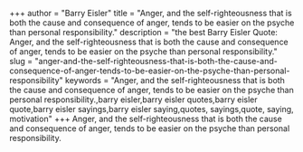 +++
author = "Barry Eisler"
title = "Anger, and the self-righteousness that is both the cause and consequence of anger, tends to be easier on the psyche than personal responsibility."
description = "the best Barry Eisler Quote: Anger, and the self-righteousness that is both the cause and consequence of anger, tends to be easier on the psyche than personal responsibility."
slug = "anger-and-the-self-righteousness-that-is-both-the-cause-and-consequence-of-anger-tends-to-be-easier-on-the-psyche-than-personal-responsibility"
keywords = "Anger, and the self-righteousness that is both the cause and consequence of anger, tends to be easier on the psyche than personal responsibility.,barry eisler,barry eisler quotes,barry eisler quote,barry eisler sayings,barry eisler saying,quotes, sayings,quote, saying, motivation"
+++
Anger, and the self-righteousness that is both the cause and consequence of anger, tends to be easier on the psyche than personal responsibility.
